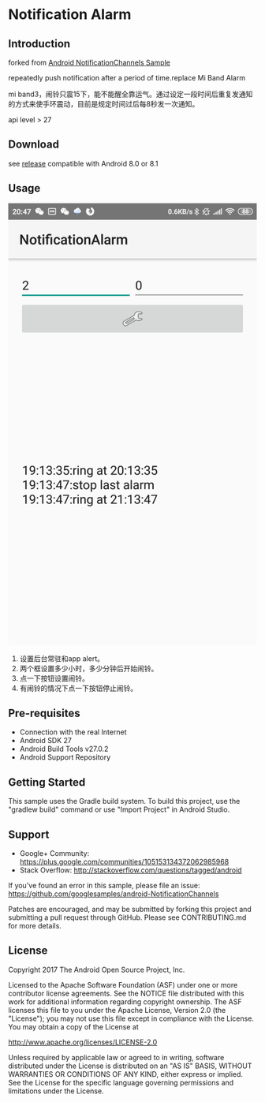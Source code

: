 Notification Alarm
===================================

Introduction
------------

forked from [Android NotificationChannels Sample](https://github.com/googlesamples/android-NotificationChannels/)

repeatedly push notification after a period of time.replace Mi Band Alarm

mi band3，闹铃只震15下，能不能醒全靠运气。通过设定一段时间后重复发通知的方式来使手环震动，目前是规定时间过后每8秒发一次通知。

api level > 27

Download
----------
see [release](https://github.com/xsthunder/notification-alarm/releases) compatible with Android 8.0 or 8.1

Usage
---------

![](screen-shot.png)

1. 设置后台常驻和app alert。
2. 两个框设置多少小时，多少分钟后开始闹铃。
3. 点一下按钮设置闹铃。
4. 有闹铃的情况下点一下按钮停止闹铃。


Pre-requisites
--------------

- Connection with the real Internet
- Android SDK 27
- Android Build Tools v27.0.2
- Android Support Repository


Getting Started
---------------

This sample uses the Gradle build system. To build this project, use the
"gradlew build" command or use "Import Project" in Android Studio.

Support
-------

- Google+ Community: https://plus.google.com/communities/105153134372062985968
- Stack Overflow: http://stackoverflow.com/questions/tagged/android

If you've found an error in this sample, please file an issue:
https://github.com/googlesamples/android-NotificationChannels

Patches are encouraged, and may be submitted by forking this project and
submitting a pull request through GitHub. Please see CONTRIBUTING.md for more details.

License
-------

Copyright 2017 The Android Open Source Project, Inc.

Licensed to the Apache Software Foundation (ASF) under one or more contributor
license agreements.  See the NOTICE file distributed with this work for
additional information regarding copyright ownership.  The ASF licenses this
file to you under the Apache License, Version 2.0 (the "License"); you may not
use this file except in compliance with the License.  You may obtain a copy of
the License at

http://www.apache.org/licenses/LICENSE-2.0

Unless required by applicable law or agreed to in writing, software
distributed under the License is distributed on an "AS IS" BASIS, WITHOUT
WARRANTIES OR CONDITIONS OF ANY KIND, either express or implied.  See the
License for the specific language governing permissions and limitations under
the License.
